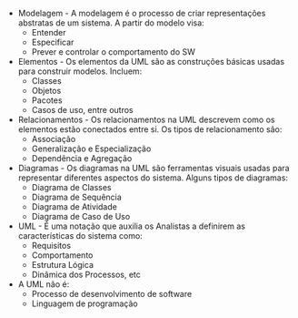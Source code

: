 - Modelagem - A modelagem é o processo de criar representações abstratas de um sistema.
	A partir do modelo visa:
	- Entender
	- Especificar
	- Prever e controlar o comportamento do SW
- Elementos - Os elementos da UML são as construções básicas usadas para construir modelos.
	Incluem:
	- Classes
	- Objetos
	- Pacotes
	- Casos de uso, entre outros 
- Relacionamentos - Os relacionamentos na UML descrevem como os elementos estão conectados entre si.
	Os tipos de relacionamento são:
	- Associação
	- Generalização e Especialização
	- Dependência e Agregação
- Diagramas - Os diagramas na UML são ferramentas visuais usadas para representar diferentes aspectos do sistema.
	Alguns tipos de diagramas:
	- Diagrama de Classes
	- Diagrama de Sequência
	- Diagrama de Atividade
	- Diagrama de Caso de Uso
- UML - É uma notação que auxilia os Analistas a definirem as características do sistema como:
	- Requisitos
	- Comportamento
	- Estrutura Lógica
	- Dinâmica dos Processos, etc
- A UML não é:
	- Processo de desenvolvimento de software
	- Linguagem de programação